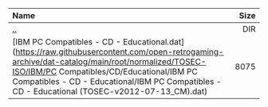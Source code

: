 |Name|Size|
|:---|---:|
|[..](../index.html)|DIR|
|[IBM PC Compatibles - CD - Educational.dat](https://raw.githubusercontent.com/open-retrogaming-archive/dat-catalog/main/root/normalized/TOSEC-ISO/IBM/PC Compatibles/CD/Educational/IBM PC Compatibles - CD - Educational/IBM PC Compatibles - CD - Educational (TOSEC-v2012-07-13_CM).dat)|8075|
